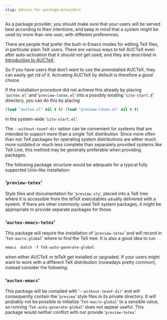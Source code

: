 ```yaml
---
slug: Advice-for-package-providers
---
```


As a package provider, you should make sure that your users will be served best according to their intentions, and keep in mind that a system might be used by more than one user, with different preferences.

There are people that prefer the built-in Emacs modes for editing TeX files, in particular plain TeX users. There are various ways to tell AUCTeX even after auto-activation that it should not get used, and they are described in [Introduction to AUCTeX](/docs/auctex/Introduction).

So if you have users that don’t want to use the preinstalled AUCTeX, they can easily get rid of it. Activating AUCTeX by default is therefore a good choice.

If the installation procedure did not achieve this already by placing ‘`auctex.el`’ and ‘`preview-latex.el`’ into a possibly existing ‘`site-start.d`’ directory, you can do this by placing

```lisp
(load "auctex.el" nil t t) (load "preview-latex.el" nil t t) 
```

in the system-wide ‘`site-start.el`’.

The `--without-texmf-dir` option can be convenient for systems that are intended to support more than a single TeX distribution. Since more often than not TeX packages for operating system distributions are either much more outdated or much less complete than separately provided systems like TeX Live, this method may be generally preferable when providing packages.

The following package structure would be adequate for a typical fully supported Unix-like installation:

### ‘`preview-tetex`’

Style files and documentation for ‘`preview.sty`’, placed into a TeX tree where it is accessible from the teTeX executables usually delivered with a system. If there are other commonly used TeX system packages, it might be appropriate to provide separate packages for those.

### ‘`auctex-emacs-tetex`’

This package will require the installation of ‘`preview-tetex`’ and will record in ‘`TeX-macro-global`’ where to find the TeX tree. It is also a good idea to run

```lisp
emacs -batch -f TeX-auto-generate-global 
```

when either AUCTeX or teTeX get installed or upgraded. If your users might want to work with a different TeX distribution (nowadays pretty common), instead consider the following:

### ‘`auctex-emacs`’

This package will be compiled with ‘`--without-texmf-dir`’ and will consequently contain the ‘`preview`’ style files in its private directory. It will probably not be possible to initialize ‘`TeX-macro-global`’ to a sensible value, so running ‘`TeX-auto-generate-global`’ does not appear useful. This package would neither conflict with nor provide ‘`preview-tetex`’.
